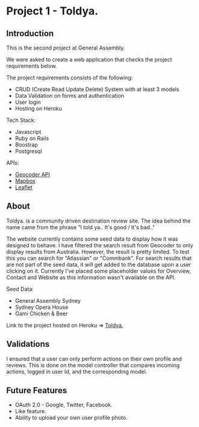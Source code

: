 # Project 1 - Toldya.
## Introduction
This is the second project at General Assembly.

We were asked to create a web application that checks the project requirements below.

The project requirements consists of the following:
- CRUD (Create Read Update Delete) System with at least 3 models
- Data Validation on forms and authentication
- User login
- Hosting on Heroku

Tech Stack:
- Javascript
- Ruby on Rails
- Boostrap
- Postgresql

APIs:
- [Geocoder API](http://www.rubygeocoder.com/ "Geocoder API")
- [Mapbox](https://www.mapbox.com/ "Mapbox API")
- [Leaflet](https://leafletjs.com/ "Leaflet JS")

## About
Toldya. is a community driven destination review site. The idea behind the name came from the phrase "I told ya.. It's good / It's bad.."

The website currently contains some seed data to display how it was designed to behave. I have filtered the search result from Geocoder to only display results from Australia. However, the result is pretty limited. To test this you can search for "Atlassian" or "Commbank". For search results that are not part of the seed data, it will get added to the database upon a user clicking on it. Currently I've placed some placeholder values for Overview, Contact and Website as this information wasn't available on the API.

Seed Data:
- General Assembly Sydney
- Sydney Opera House
- Gami Chicken & Beer

Link to the project hosted on Heroku => [Toldya.](https://dry-journey-45421.herokuapp.com/ "Toldya. Website")

## Validations
I ensured that a user can only perform actions on their own profile and reviews. This is done on the model controller that compares incoming actions, logged in user Id, and the corresponding model.

## Future Features
- OAuth 2.0 - Google, Twitter, Facebook.
- Like feature.
- Ability to upload your own user profile photo.